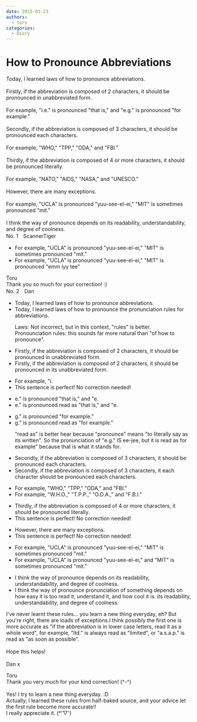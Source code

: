 ```yaml
---
date: 2015-01-23
authors:
  - toru
categories:
  - Diary
---
```


<h1 id="subject_show">How to Pronounce Abbreviations</h1>
<div class="date" hidden>Jan 23, 2015 22:13</div>
<div id="post"><div id="body_show_ori">
Today, I learned laws of how to pronounce abbreviations.<br/><br/>Firstly, if the abbreviation is composed of 2 characters, it should be pronounced in unabbreviated form.<br/><br/>For example, "i.e." is pronounced "that is," and "e.g." is pronounced "for example."<br/><br/>Secondly, if the abbreviation is composed of 3 characters, it should be pronounced each characters.<br/><br/>For example, "WHO," "TPP," "ODA," and "FBI."<br/><br/>Thirdly, if the abbreviation is composed of 4 or more characters, it should be pronounced literally.<br/><br/>For example, "NATO," "AIDS," "NASA," and "UNESCO."<br/><br/>However, there are many exceptions.<br/><br/>For example, "UCLA" is pronounced "yuu-see-el-ei," "MIT" is sometimes pronounced "mit."<br/><br/>I think the way of pronounce depends on its readability, understandability, and degree of coolness.
</div></div>

<!-- more -->

<div id="block"><div class="first_name"> No. 1　<span class="just_name">ScannerTiger</span></div><div id="block2">
<ul class="correction_field">
<li class="incorrect">For example, "UCLA" is pronounced "yuu-see-el-ei," "MIT" is sometimes pronounced "mit."</li>
<li class="corrected correct">
For example, "UCLA" is pronounced "yuu-see-el-ei," "MIT" is pronounced "emm iyy tee"
</li>
</ul>
</div><div class="name"><span class="just_name">Toru</span><br>
Thank you so much for your correction! :)
</div>
</div>
<div id="block"><div class="first_name"> No. 2　<span class="just_name">Dan</span></div><div id="block2">
<ul class="correction_field">
<li class="incorrect">Today, I learned laws of how to pronounce abbreviations.</li>
<li class="corrected correct">
Today, I learned <span class="f_red"><span class="sline">laws</span></span> <span class="f_red"><span class="sline">of how to pronounce</span></span> <span class="f_blue">the pronunciation rules for </span>abbreviations.
<p class="correction_comment">Laws: Not incorrect, but in this context, "rules" is better.<br/>Pronounciation rules: this sounds far more natural than "of how to pronounce".</p>
</li>
</ul>
<ul class="correction_field">
<li class="incorrect">Firstly, if the abbreviation is composed of 2 characters, it should be pronounced in unabbreviated form.</li>
<li class="corrected correct">
Firstly, if the abbreviation is composed of 2 characters, it should be pronounced in <span class="f_blue">its </span>unabbreviated form.
</li>
</ul>
<ul class="correction_field">
<li class="incorrect">For example, "i.</li>
<li class="corrected perfect">This sentence is perfect! No correction needed!</li>
</ul>
<ul class="correction_field">
<li class="incorrect">e." is pronounced "that is," and "e.</li>
<li class="corrected correct">
e." is <span class="f_red"><span class="sline">pronounced</span></span> <span class="f_blue">read as </span>"that is," and "e.
</li>
</ul>
<ul class="correction_field">
<li class="incorrect">g." is pronounced "for example."</li>
<li class="corrected correct">
g." is <span class="f_red"><span class="sline">pronounce</span></span><span class="f_red"><span class="sline">d</span></span> <span class="f_blue">read as </span>"for example."
<p class="correction_comment">"read as" is better hear because "pronounce" means "to literally say as its written". So the pronunciation of "e.g." IS ee-jee, but it is read as for example" because that is what it stands for.</p>
</li>
</ul>
<ul class="correction_field">
<li class="incorrect">Secondly, if the abbreviation is composed of 3 characters, it should be pronounced each characters.</li>
<li class="corrected correct">
Secondly, if the abbreviation is composed of 3 characters, <span class="f_red"><span class="sline">it</span></span> <span class="f_blue">each character </span>should be pronounced <span class="f_red"><span class="sline">each characters</span></span>.
</li>
</ul>
<ul class="correction_field">
<li class="incorrect">For example, "WHO," "TPP," "ODA," and "FBI."</li>
<li class="corrected correct">
For example, "W<span class="f_blue">.</span>H<span class="f_blue">.</span>O<span class="f_blue">.</span>," "T<span class="f_blue">.</span>P.P<span class="f_blue">.</span>," "O<span class="f_blue">.</span>D<span class="f_blue">.</span>A<span class="f_blue">.</span>," and "F<span class="f_blue">.</span>B<span class="f_blue">.</span>I."
</li>
</ul>
<ul class="correction_field">
<li class="incorrect">Thirdly, if the abbreviation is composed of 4 or more characters, it should be pronounced literally.</li>
<li class="corrected perfect">This sentence is perfect! No correction needed!</li>
</ul>
<ul class="correction_field">
<li class="incorrect">However, there are many exceptions.</li>
<li class="corrected perfect">This sentence is perfect! No correction needed!</li>
</ul>
<ul class="correction_field">
<li class="incorrect">For example, "UCLA" is pronounced "yuu-see-el-ei," "MIT" is sometimes pronounced "mit."</li>
<li class="corrected correct">
For example, "UCLA" is pronounced "yuu-see-el-ei," <span class="f_blue">and </span>"MIT" is sometimes pronounced "mit."
</li>
</ul>
<ul class="correction_field">
<li class="incorrect">I think the way of pronounce depends on its readability, understandability, and degree of coolness.</li>
<li class="corrected correct">
I think the <span class="f_red"><span class="sline">way of pronounce</span></span> <span class="f_blue">pronunciation of something </span>depends on<span class="f_blue"> how easy it is too read it, understand it, and how cool it is.</span> <span class="f_red"><span class="sline">its </span></span><span class="sline"><span class="f_red">readability, understandability, and degree of coolness</span></span>.
</li>
</ul>
<p class="comment_small">
 I've never learnt these rules... you learn a new thing everyday, eh? But you're right, there are loads of exceptions.I think possibly the first one is more accurate as "if the abbreviation is in lower case letters, read it as a whole word", for example, "ltd." is always read as "limited", or "a.s.a.p." is read as "as soon as possible".
 <br/>
 <br/>
 Hope this helps!
 <br/>
 <br/>
 Dan x
</p>

</div><div class="name"><span class="just_name">Toru</span><br>
Thank you very much for your kind correction! (^-^)<br/><br/>Yes! I try to learn a new thing everyday. :D<br/>Actually, I learned these rules from half-baked source, and your advice let the first rule become more accurate!!<br/>I really appreciate it. (*'▽')
</div>
</div>
